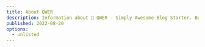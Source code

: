 ```yaml
---
title: About QWER
description: Information about 🚀 QWER - Simply Awesome Blog Starter. Built using Svelte with ❤
published: 2022-08-20
options:
  - unlisted
---
```


<script lang="ts>
  import QWER_COVER from '$assets/qwer.webp';
</script>

<ImgZ src={QWER_COVER} alt="QWER cover" />

## 🎉 QWER

[QWER](https://github.com/kwchang0831/svelte-QWER) is inspired by [Urara](https://github.com/importantimport/urara), but [QWER](https://github.com/kwchang0831/svelte-QWER)'s internal core was built differently. You can still check [my previous blog](http://urara.kwchang0831.dev/) that was built by [Urara](https://github.com/importantimport/urara).

It took me about a month or two of my leisure time to develope [QWER](https://github.com/kwchang0831/svelte-QWER). It is also my first [Svelte](https://svelte.dev/) project. I just learned Svelte while developing it.

## ✨ Features

- Out-of-the-box support for Atom feed, Sitemap, PWA.

- Outstanding site performance and SEO support.

- Folder-based organization of blogging.

- Built-in images pre-process. Auto-generate different resolutions / format images to accommodate Mobile / Tablet / PC audiences for balance of speed and visual quality.

- Support [Giscus](https://github.com/giscus/giscus) - a comments system powered by Github Discussions.

- Support [Umami](https://github.com/umami-software/umami) - a simple, fast, privacy-focused alternative to Google Analytics.

- Utilize [UnoCSS](https://github.com/unocss/unocss) - the instant on-demand atomic CSS engine.

- Utilize [Marked](https://github.com/markedjs/marked) for markdown preprocessor.

- Utilize [Prismjs](https://prismjs.com/) for syntax highlighting.

## 🚧 Current State

[QWER](https://github.com/kwchang0831/svelte-QWER) is currently at pre-alpha stage. I used just-make-it-to-work approach, so many of the code are NOT optimized at all, and ugly.

If you have encountered any issues, please do let me know using [Github's Q&A Discussion board](https://github.com/kwchang0831/svelte-QWER/discussions/categories/q-a).

## 👍 END

Thanks so much for interesting in [QWER](https://github.com/kwchang0831/svelte-QWER). Please try it out and let me know what you think 😊.
